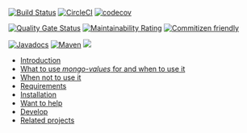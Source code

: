 [![Build Status](https://travis-ci.org/imrafaelmerino/mongo-values.svg?branch=master)](https://travis-ci.org/imrafaelmerino/mongo-values)
[![CircleCI](https://circleci.com/gh/imrafaelmerino/mongo-values/tree/master.svg)](https://circleci.com/gh/imrafaelmerino/mongo-values/tree/master)
[![codecov](https://codecov.io/gh/imrafaelmerino/mongo-values/branch/master/graph/badge.svg)](https://codecov.io/gh/imrafaelmerino/vertx-values)

[![Quality Gate Status](https://sonarcloud.io/api/project_badges/measure?project=imrafaelmerino_mongo-values&metric=alert_status)](https://sonarcloud.io/dashboard?id=imrafaelmerino_mongo-values)
[![Maintainability Rating](https://sonarcloud.io/api/project_badges/measure?project=imrafaelmerino_mongo-values&metric=sqale_rating)](https://sonarcloud.io/dashboard?id=imrafaelmerino_mongo-values)
[![Commitizen friendly](https://img.shields.io/badge/commitizen-friendly-brightgreen.svg)](http://commitizen.github.io/cz-cli/)

[![Javadocs](https://www.javadoc.io/badge/com.github.imrafaelmerino/mongo-values.svg)](https://www.javadoc.io/doc/com.github.imrafaelmerino/mongo-values)
[![Maven](https://img.shields.io/maven-central/v/com.github.imrafaelmerino/mongo-values/0.3)](https://search.maven.org/artifact/com.github.imrafaelmerino/mongo-values/0.3/jar)
[![](https://jitpack.io/v/imrafaelmerino/mongo-values.svg)](https://jitpack.io/#imrafaelmerino/mongo-values)

- [Introduction](#introduction)
- [What to use _mongo-values_ for and when to use it](#whatfor)
- [When not to use it](#notwhatfor)
- [Requirements](#requirements)
- [Installation](#installation)
- [Want to help](#wth)
- [Develop](#develop)
- [Related projects](#rp)
